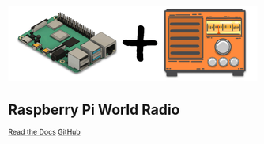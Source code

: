 ![logo](assets/img/pi-plus-radio.png)

# Raspberry Pi World Radio

[Read the Docs](#introduction)
[GitHub](https://github.com/trustMeIAmANinja/pi-world-radio)
